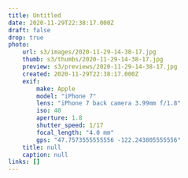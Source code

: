 ```yaml
---
title: Untitled
date: 2020-11-29T22:38:17.000Z
draft: false
drop: true
photo:
    url: s3/images/2020-11-29-14-38-17.jpg
    thumb: s3/thumbs/2020-11-29-14-38-17.jpg
    preview: s3/previews/2020-11-29-14-38-17.jpg
    created: 2020-11-29T22:38:17.000Z
    exif:
        make: Apple
        model: "iPhone 7"
        lens: "iPhone 7 back camera 3.99mm f/1.8"
        iso: 40
        aperture: 1.8
        shutter_speed: 1/17
        focal_length: "4.0 mm"
        gps: "47.7573555555556 -122.243805555556"
    title: null
    caption: null
links: []
---
```

